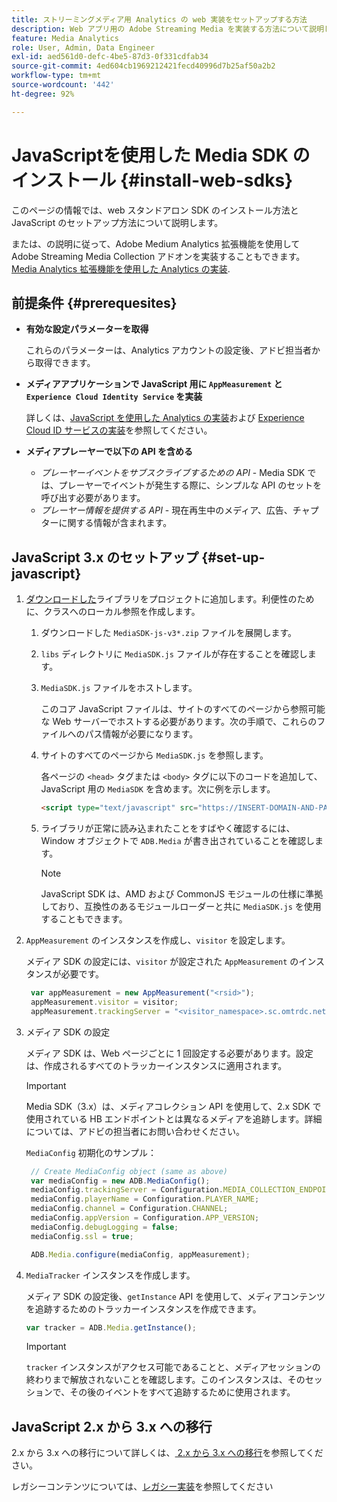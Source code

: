 ```yaml
---
title: ストリーミングメディア用 Analytics の web 実装をセットアップする方法
description: Web アプリ用の Adobe Streaming Media を実装する方法について説明します。
feature: Media Analytics
role: User, Admin, Data Engineer
exl-id: aed561d0-defc-4be5-87d3-0f331cdfab34
source-git-commit: 4ed604cb1969212421fecd40996d7b25af50a2b2
workflow-type: tm+mt
source-wordcount: '442'
ht-degree: 92%

---
```


# JavaScriptを使用した Media SDK のインストール {#install-web-sdks}

このページの情報では、web スタンドアロン SDK のインストール方法と JavaScript のセットアップ方法について説明します。

または、の説明に従って、Adobe Medium Analytics 拡張機能を使用してAdobe Streaming Media Collection アドオンを実装することもできます。 [Media Analytics 拡張機能を使用した Analytics の実装](/help/implementation/media-sdk/setup/web-implementation-tags.md).

## 前提条件 {#prerequesites}

* **有効な設定パラメーターを取得**

  これらのパラメーターは、Analytics アカウントの設定後、アドビ担当者から取得できます。

* **メディアアプリケーションで JavaScript 用に `AppMeasurement` と `Experience Cloud Identity Service` を実装**

  詳しくは、[JavaScript を使用した Analytics の実装](https://experienceleague.adobe.com/docs/analytics/implementation/js/overview.html?lang=ja)および [Experience Cloud ID サービスの実装](https://experienceleague.adobe.com/docs/id-service/using/implementation/setup-analytics.html?lang=ja)を参照してください。

* **メディアプレーヤーで以下の API を含める**

   * *プレーヤーイベントをサブスクライブするための API* - Media SDK では、プレーヤーでイベントが発生する際に、シンプルな API のセットを呼び出す必要があります。
   * *プレーヤー情報を提供する API* - 現在再生中のメディア、広告、チャプターに関する情報が含まれます。

## JavaScript 3.x のセットアップ {#set-up-javascript}

1. [ダウンロードした](/help/getting-started/download-sdks.md)ライブラリをプロジェクトに追加します。利便性のために、クラスへのローカル参照を作成します。

   1. ダウンロードした `MediaSDK-js-v3*.zip` ファイルを展開します。
   1. `libs` ディレクトリに `MediaSDK.js` ファイルが存在することを確認します。

   1. `MediaSDK.js` ファイルをホストします。

      このコア JavaScript ファイルは、サイトのすべてのページから参照可能な Web サーバーでホストする必要があります。次の手順で、これらのファイルへのパス情報が必要になります。

   1. サイトのすべてのページから `MediaSDK.js` を参照します。

      各ページの `<head>` タグまたは `<body>` タグに以下のコードを追加して、JavaScript 用の `MediaSDK` を含めます。次に例を示します。

      ```html
      <script type="text/javascript" src="https://INSERT-DOMAIN-AND-PATH-TO-CODE-HERE/MediaSDK.js"></script>
      ```

   1. ライブラリが正常に読み込まれたことをすばやく確認するには、Window オブジェクトで `ADB.Media` が書き出されていることを確認します。

      >[!NOTE]
      >
      >JavaScript SDK は、AMD および CommonJS モジュールの仕様に準拠しており、互換性のあるモジュールローダーと共に `MediaSDK.js` を使用することもできます。

1. `AppMeasurement` のインスタンスを作成し、`visitor` を設定します。

   メディア SDK の設定には、`visitor` が設定された `AppMeasurement` のインスタンスが必要です。

   ```js
    var appMeasurement = new AppMeasurement("<rsid>");
    appMeasurement.visitor = visitor;
    appMeasurement.trackingServer = "<visitor_namespace>.sc.omtrdc.net";
   ```

1. メディア SDK の設定

   メディア SDK は、Web ページごとに 1 回設定する必要があります。設定は、作成されるすべてのトラッカーインスタンスに適用されます。

   >[!IMPORTANT]
   >
   > Media SDK（3.x）は、メディアコレクション API を使用して、2.x SDK で使用されている HB エンドポイントとは異なるメディアを追跡します。詳細については、アドビの担当者にお問い合わせください。

   `MediaConfig` 初期化のサンプル：

   ```js
    // Create MediaConfig object (same as above)
    var mediaConfig = new ADB.MediaConfig();
    mediaConfig.trackingServer = Configuration.MEDIA_COLLECTION_ENDPOINT;
    mediaConfig.playerName = Configuration.PLAYER_NAME;
    mediaConfig.channel = Configuration.CHANNEL;
    mediaConfig.appVersion = Configuration.APP_VERSION;
    mediaConfig.debugLogging = false;
    mediaConfig.ssl = true;
   
    ADB.Media.configure(mediaConfig, appMeasurement);
   ```

1. `MediaTracker` インスタンスを作成します。

   メディア SDK の設定後、`getInstance` API を使用して、メディアコンテンツを追跡するためのトラッカーインスタンスを作成できます。

   ```js
   var tracker = ADB.Media.getInstance();
   ```

   >[!IMPORTANT]
   >
   >`tracker` インスタンスがアクセス可能であることと、メディアセッションの終わりまで解放されないことを確認します。このインスタンスは、そのセッションで、その後のイベントをすべて追跡するために使用されます。

## JavaScript 2.x から 3.x への移行

2.x から 3.x への移行について詳しくは、[ 2.x から 3.x への移行](https://adobe-marketing-cloud.github.io/media-sdks/reference/javascript_3x/MigrationGuide.html)を参照してください。

レガシーコンテンツについては、[レガシー実装](/help/legacy/media-sdk/setup/setup-overview.md)を参照してください
